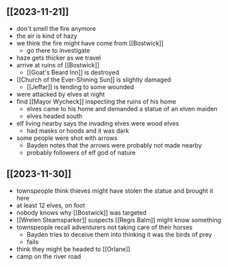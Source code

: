 ## [[2023-11-21]]
- don't smell the fire anymore
- the air is kind of hazy
- we think the fire might have come from [[Bostwick]]
	- go there to investigate
- haze gets thicker as we travel
- arrive at ruins of [[Bostwick]]
	- [[Goat's Beard Inn]] is destroyed
- [[Church of the Ever-Shining Sun]] is slightly damaged
	- [[Jeffar]] is tending to some wounded
- were attacked by elves at night
- find [[Mayor Wycheck]] inspecting the ruins of his home
	- elves came to his home and demanded a statue of an elven maiden
	- elves headed south
- elf living nearby says the invading elves were wood elves
	- had masks or hoods and it was dark
- some people were shot with arrows
	- Bayden notes that the arrows were probably not made nearby
	- probably followers of elf god of nature

## [[2023-11-30]]
- townspeople think thieves might have stolen the statue and brought it here
- at least 12 elves, on foot
- nobody knows why [[Bostwick]] was targeted
- [[Wrelen Steamsparker]] suspects [[Regis Balm]] might know something
- townspeople recall adventurers not taking care of their horses
	- Bayden tries to deceive them into thinking it was the birds of prey
	- fails
- think they might be headed to [[Orlane]]
- camp on the river road